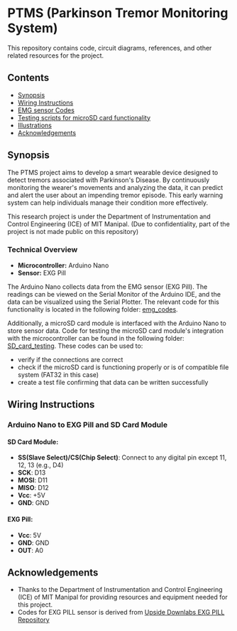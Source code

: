# PTMS (Parkinson Tremor Monitoring System)

This repository contains code, circuit diagrams, references, and other related resources for the project.

## Contents
- [Synopsis](https://github.com/Azure9733/parkinson-tremor-monitoring-system-PTMS-/tree/main#synopsis)
- [Wiring Instructions](https://github.com/Azure9733/parkinson-tremor-monitoring-system-PTMS-/tree/main?tab=readme-ov-file#wiring-instructions) 
- [EMG sensor Codes](emg_codes)
- [Testing scripts for microSD card functionality](SD_card_testing)
- [Illustrations](Illustrations)
- [Acknowledgements](https://github.com/Azure9733/parkinson-tremor-monitoring-system-PTMS?tab=readme-ov-file#acknowledgements)

## Synopsis

The PTMS project aims to develop a smart wearable device designed to detect tremors associated with Parkinson's Disease. By continuously monitoring the wearer's movements and analyzing the data, it can predict and alert the user about an impending tremor episode. This early warning system can help individuals manage their condition more effectively.

This research project is under the Department of Instrumentation and Control Engineering (ICE) of MIT Manipal. (Due to confidentiality, part of the project is not made public on this repository)

### Technical Overview

- **Microcontroller:** Arduino Nano
- **Sensor:** EXG Pill

The Arduino Nano collects data from the EMG sensor (EXG Pill). The readings can be viewed on the Serial Monitor of the Arduino IDE, and the data can be visualized using the Serial Plotter. The relevant code for this functionality is located in the following folder: [emg_codes](https://github.com/Azure9733/parkinson-tremor-monitoring-system-PTMS-/tree/main/emg_codes).

Additionally, a microSD card module is interfaced with the Arduino Nano to store sensor data. Code for testing the microSD card module's integration with the microcontroller can be found in the following folder: [SD_card_testing](SD_card_testing).
These codes can be used to:
- verify if the connections are correct
- check if the microSD card is functioning properly or is of compatible file system (FAT32 in this case)
- create a test file confirming that data can be written successfully

## Wiring Instructions

### Arduino Nano to EXG Pill and SD Card Module

#### SD Card Module:
- **SS(Slave Select)/CS(Chip Select)**: Connect to any digital pin except 11, 12, 13 (e.g., D4)
- **SCK**: D13
- **MOSI**: D11
- **MISO**: D12
- **Vcc**: +5V
- **GND**: GND

#### EXG Pill:
- **Vcc**: 5V
- **GND**: GND
- **OUT**: A0

## Acknowledgements
- Thanks to the Department of Instrumentation and Control Engineering (ICE) of MIT Manipal for providing resources and equipment needed for this project.
- Codes for EXG PILL sensor is derived from [Upside Downlabs EXG PILL Repository](https://github.com/upsidedownlabs/BioAmp-EXG-Pill)
